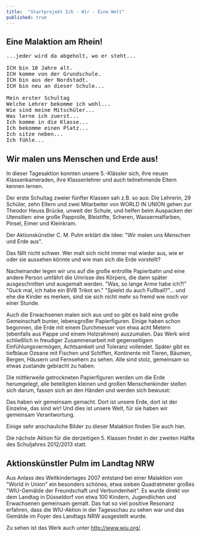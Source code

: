 ```yaml
---
title:  "Startprojekt Ich - Wir - Eine Welt"
published: true
---
```



## Eine Malaktion am Rhein!

<pre>
...jeder wird da abgeholt, wo er steht...

ICH bin 10 Jahre alt.
ICH komme von der Grundschule.
ICH bin aus der Nordstadt.
ICH bin neu an dieser Schule...

Mein erster Schultag
Welche Lehrer bekomme ich wohl...
Wie sind meine Mitschüler...
Was lerne ich zuerst... 
Ich komme in die Klasse...
Ich bekomme einen Platz...
Ich sitze neben...
Ich fühle... 
</pre>

## Wir malen uns Menschen und Erde aus!

In dieser Tagesaktion konnten unsere 5.-Klässler sich, ihre neuen Klassenkameraden, ihre Klassenlehrer und auch teilnehmende Eltern kennen lernen.

Der erste Schultag zweier fünfter Klassen sah z.B. so aus: Die Lehrerin, 29 Schüler, zehn Eltern und zwei Mitarbeiter von WORLD IN UNION gehen zur Theodor Heuss Brücke, unweit der Schule, und helfen beim Auspacken der Utensilien: eine große Papprolle, Bleistifte, Scheren, Wassermalfarben, Pinsel, Eimer und Kleinkram.

Der Aktionskünstler C. M. Pulm erklärt die Idee: "Wir malen uns Menschen und Erde aus". 

Das fällt nicht schwer. Wer malt sich nicht immer mal wieder aus, wie er oder sie aussehen könnte und wie man sich die Erde vorstellt? 

Nacheinander legen wir uns auf die große entrollte Papierbahn und eine andere Person umfährt die Umrisse des Körpers, die dann später ausgeschnitten und ausgemalt werden. "Was, so lange Arme habe ich?!" "Guck mal, ich habe ein BVB Trikot an." "Spielst du auch Fußball?"... und ehe die Kinder es merken, sind sie sich nicht mehr so fremd wie noch vor einer Stunde.

Auch die Erwachsenen malen sich aus und so gibt es bald eine große Gemeinschaft bunter, lebensgroßer Papierfiguren. Einige haben schon begonnen, die Erde mit einem Durchmesser von etwa acht Metern (ebenfalls aus Pappe und einem Holzrahmen) auszumalen. Das Werk wird schließlich in freudiger Zusammenarbeit mit gegenseitigem Einfühlungsvermögen, Achtsamkeit und Toleranz vollendet. Später gibt es tiefblaue Ozeane mit Fischen und Schiffen, Kontinente mit Tieren, Bäumen, Bergen, Häusern und Fernsehern zu sehen. Alle sind stolz, gemeinsam so etwas zustande gebracht zu haben.

Die mittlerweile getrockneten Papierfiguren werden um die Erde herumgelegt, alle beteiligten kleinen und großen Menschenkinder stellen sich darum, fassen sich an den Händen und werden sich bewusst: 

Das haben wir gemeinsam gemacht. Dort ist unsere Erde, dort ist der Einzelne, das sind wir! Und dies ist unsere Welt, für sie haben wir gemeinsam Verantwortung.

Einige sehr anschauliche Bilder zu dieser Malaktion finden Sie auch hier. 

Die nächste Aktion für die derzeitigen 5. Klassen findet in der zweiten Hälfte des Schuljahres 2012/2013 statt. 

## Aktionskünstler Pulm im Landtag NRW

Aus Anlass des Weltkindertages 2007 entstand bei einer Malaktion von "World in Union" ein besonders schönes, etwa sieben Quadratmeter großes "WIU-Gemälde der Freundschaft und Verbundenheit". Es wurde direkt vor dem Landtag in Düsseldorf von etwa 100 Kindern, Jugendlichen und Erwachsenen gemeinsam gemalt. Das hat so viel positive Resonanz erfahren, dass die WIU-Aktion in der Tagesschau zu sehen war und das Gemälde im Foyer des Landtags NRW ausgestellt wurde.

Zu sehen ist das Werk auch unter http://www.wiu.org/ . 


